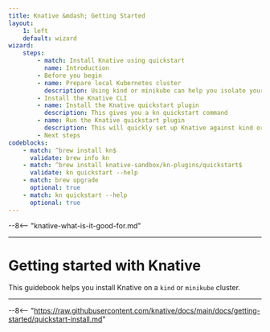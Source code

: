 ```yaml
---
title: Knative &mdash; Getting Started
layout:
    1: left
    default: wizard
wizard:
    steps:
        - match: Install Knative using quickstart
          name: Introduction
        - Before you begin
        - name: Prepare local Kubernetes cluster
          description: Using kind or minikube can help you isolate your Knative learning experiments.
        - Install the Knative CLI
        - name: Install the Knative quickstart plugin
          description: This gives you a kn quickstart command
        - name: Run the Knative quickstart plugin
          description: This will quickly set up Knative against kind or minikube
        - Next steps
codeblocks:
    - match: ^brew install kn$
      validate: brew info kn
    - match: ^brew install knative-sandbox/kn-plugins/quickstart$
      validate: kn quickstart --help
    - match: brew upgrade
      optional: true
    - match: kn quickstart --help
      optional: true
---
```


--8<-- "knative-what-is-it-good-for.md"

---

# Getting started with Knative

This guidebook helps you install Knative on a `kind` or `minikube` cluster.

---

--8<-- "https://raw.githubusercontent.com/knative/docs/main/docs/getting-started/quickstart-install.md"

<!-- This is a demonstration of including unmodified markdown content, and overlaying a wizard -->
